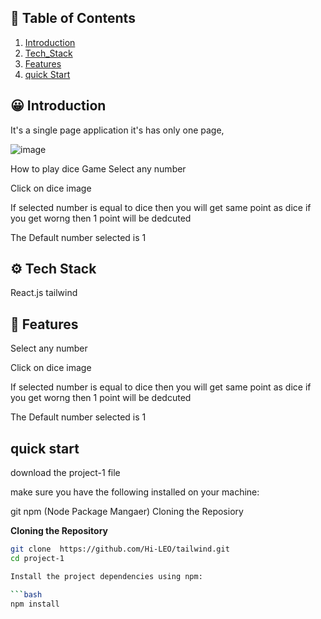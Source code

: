 ## 🧾 <a name="table"> Table of Contents </a>

1. [Introduction](#introduction)
2. [Tech_Stack](#tech-stack)
3. [Features](#feature)
4. [quick Start](#quick-start)

## <a name="introduction"> 😀 Introduction </a>

It's a single page application it's has only one page,

![image](https://github.com/Hi-LEO/tailwind/assets/125797501/f5ecb3f5-6ad9-485a-9253-08da586e30d6)


How to play dice Game
Select any number

Click on dice image

If selected number is equal to dice then you will get same point as dice if you get worng then 1 point will be dedcuted

The Default number selected is 1

## <a name="tech-stack"> ⚙️ Tech Stack </a>

React.js
tailwind

## <a name="features">🔋 Features</a>

Select any number

Click on dice image

If selected number is equal to dice then you will get same point as dice if you get worng then 1 point will be dedcuted

The Default number selected is 1

## <a name="#quick-start">quick start </a>

download the project-1 file

make sure you have the following installed on your machine:

git
npm (Node Package Mangaer)
Cloning the Reposiory

**Cloning the Repository**

````bash
git clone  https://github.com/Hi-LEO/tailwind.git
cd project-1

Install the project dependencies using npm:

```bash
npm install
````
